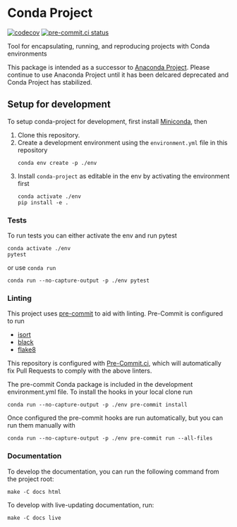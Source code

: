 # Conda Project

[![codecov](https://codecov.io/gh/conda-incubator/conda-project/branch/main/graph/badge.svg?token=XNRS8JKT75)](https://codecov.io/gh/conda-incubator/conda-project)
[![pre-commit.ci status](https://results.pre-commit.ci/badge/github/conda-incubator/conda-project/main.svg)](https://results.pre-commit.ci/latest/github/conda-incubator/conda-project/main)

Tool for encapsulating, running, and reproducing projects with Conda environments

This package is intended as a successor to [Anaconda Project](https://github.com/Anaconda-Platform/anaconda-project).
Please continue to use Anaconda Project until it has been delcared deprecated and Conda Project has
stabilized.

## Setup for development

To setup conda-project for development, first install [Miniconda](https://docs.conda.io/en/latest/miniconda.html),
then

1. Clone this repository.
1. Create a development environment using the `environment.yml` file in this repository
    ```
    conda env create -p ./env
1. Install `conda-project` as editable in the env by activating the environment first
    ```
    conda activate ./env
    pip install -e .
    ```

### Tests

To run tests you can either activate the env and run pytest

```
conda activate ./env
pytest
```

or use `conda run`

 ```
 conda run --no-capture-output -p ./env pytest
 ```

### Linting

This project uses [pre-commit](https://pre-commit.com/) to aid with linting.
Pre-Commit is configured to run
* [isort](https://pycqa.github.io/isort/)
* [black](https://black.readthedocs.io/en/stable/)
* [flake8](https://flake8.pycqa.org/en/latest/)

This repository is configured with [Pre-Commit.ci](https://pre-commit.ci/), which
will automatically fix Pull Requests to comply with the above linters.

The pre-commit Conda package is included in the development environment.yml file.
To install the hooks in your local clone run

```
conda run --no-capture-output -p ./env pre-commit install
```

Once configured the pre-commit hooks are run automatically, but you can run
them manually with

```
conda run --no-capture-output -p ./env pre-commit run --all-files
```

### Documentation

To develop the documentation, you can run the following command from the project root:

```shell
make -C docs html
```

To develop with live-updating documentation, run:

```shell
make -C docs live
```